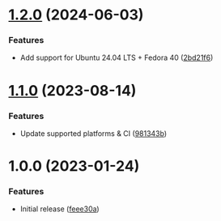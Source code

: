 # [1.2.0](https://github.com/de-it-krachten/ansible-role-radicale/compare/v1.1.0...v1.2.0) (2024-06-03)


### Features

* Add support for Ubuntu 24.04 LTS + Fedora 40 ([2bd21f6](https://github.com/de-it-krachten/ansible-role-radicale/commit/2bd21f61e5c1f9e2138c1617444edfd674876d31))

# [1.1.0](https://github.com/de-it-krachten/ansible-role-radicale/compare/v1.0.0...v1.1.0) (2023-08-14)


### Features

* Update supported platforms & CI ([981343b](https://github.com/de-it-krachten/ansible-role-radicale/commit/981343bd241253b83a2d6b7553af188a9e8bd01d))

# 1.0.0 (2023-01-24)


### Features

* Initial release ([feee30a](https://github.com/de-it-krachten/ansible-role-radicale/commit/feee30aa524f4fe302f29c5a6b5c82ba4f171f7b))
